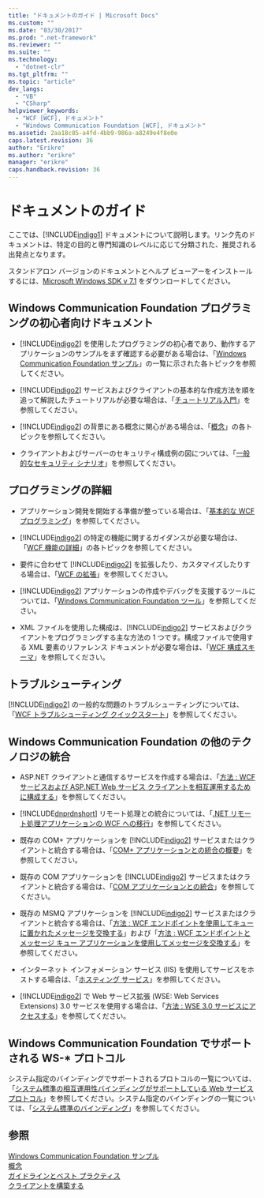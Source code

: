 ```yaml
---
title: "ドキュメントのガイド | Microsoft Docs"
ms.custom: ""
ms.date: "03/30/2017"
ms.prod: ".net-framework"
ms.reviewer: ""
ms.suite: ""
ms.technology: 
  - "dotnet-clr"
ms.tgt_pltfrm: ""
ms.topic: "article"
dev_langs: 
  - "VB"
  - "CSharp"
helpviewer_keywords: 
  - "WCF [WCF], ドキュメント"
  - "Windows Communication Foundation [WCF], ドキュメント"
ms.assetid: 2aa18c85-a4fd-4bb9-986a-a8249e4f8e0e
caps.latest.revision: 36
author: "Erikre"
ms.author: "erikre"
manager: "erikre"
caps.handback.revision: 36
---
```

# ドキュメントのガイド
ここでは、[!INCLUDE[indigo1](../../../includes/indigo1-md.md)] ドキュメントについて説明します。リンク先のドキュメントは、特定の目的と専門知識のレベルに応じて分類された、推奨される出発点となります。  
  
 スタンドアロン バージョンのドキュメントとヘルプ ビューアーをインストールするには、[Microsoft Windows SDK v 7.1](http://go.microsoft.com/fwlink/?LinkID=194146&clcid=0x409) をダウンロードしてください。  
  
## Windows Communication Foundation プログラミングの初心者向けドキュメント  
  
-   [!INCLUDE[indigo2](../../../includes/indigo2-md.md)] を使用したプログラミングの初心者であり、動作するアプリケーションのサンプルをまず確認する必要がある場合は、「[Windows Communication Foundation サンプル](../../../docs/framework/wcf/samples/index.md)」の一覧に示された各トピックを参照してください。  
  
-   [!INCLUDE[indigo2](../../../includes/indigo2-md.md)] サービスおよびクライアントの基本的な作成方法を順を追って解説したチュートリアルが必要な場合は、「[チュートリアル入門](../../../docs/framework/wcf/getting-started-tutorial.md)」を参照してください。  
  
-   [!INCLUDE[indigo2](../../../includes/indigo2-md.md)] の背景にある概念に関心がある場合は、「[概念](../../../docs/framework/wcf/conceptual-overview.md)」の各トピックを参照してください。  
  
-   クライアントおよびサーバーのセキュリティ構成例の図については、「[一般的なセキュリティ シナリオ](../../../docs/framework/wcf/feature-details/common-security-scenarios.md)」を参照してください。  
  
## プログラミングの詳細  
  
-   アプリケーション開発を開始する準備が整っている場合は、「[基本的な WCF プログラミング](../../../docs/framework/wcf/basic-wcf-programming.md)」を参照してください。  
  
-   [!INCLUDE[indigo2](../../../includes/indigo2-md.md)] の特定の機能に関するガイダンスが必要な場合は、「[WCF 機能の詳細](../../../docs/framework/wcf/feature-details/index.md)」の各トピックを参照してください。  
  
-   要件に合わせて [!INCLUDE[indigo2](../../../includes/indigo2-md.md)] を拡張したり、カスタマイズしたりする場合は、「[WCF の拡張](../../../docs/framework/wcf/extending/extending-wcf.md)」を参照してください。  
  
-   [!INCLUDE[indigo2](../../../includes/indigo2-md.md)] アプリケーションの作成やデバッグを支援するツールについては、「[Windows Communication Foundation ツール](../../../docs/framework/wcf/tools.md)」を参照してください。  
  
-   XML ファイルを使用した構成は、[!INCLUDE[indigo2](../../../includes/indigo2-md.md)] サービスおよびクライアントをプログラミングする主な方法の 1 つです。構成ファイルで使用する XML 要素のリファレンス ドキュメントが必要な場合は、「[WCF 構成スキーマ](../../../docs/framework/configure-apps/file-schema/wcf/index.md)」を参照してください。  
  
## トラブルシューティング  
 [!INCLUDE[indigo2](../../../includes/indigo2-md.md)] の一般的な問題のトラブルシューティングについては、「[WCF トラブルシューティング クイックスタート](../../../docs/framework/wcf/wcf-troubleshooting-quickstart.md)」を参照してください。  
  
## Windows Communication Foundation の他のテクノロジの統合  
  
-   ASP.NET クライアントと通信するサービスを作成する場合は、「[方法 : WCF サービスおよび ASP.NET Web サービス クライアントを相互運用するために構成する](../../../docs/framework/wcf/feature-details/config-wcf-service-with-aspnet-web-service.md)」を参照してください。  
  
-   [!INCLUDE[dnprdnshort](../../../includes/dnprdnshort-md.md)] リモート処理との統合については、「[.NET リモート処理アプリケーションの WCF への移行](../../../docs/framework/wcf/feature-details/migrating-net-remoting-applications-to-wcf.md)」を参照してください。  
  
-   既存の COM\+ アプリケーションを [!INCLUDE[indigo2](../../../includes/indigo2-md.md)] サービスまたはクライアントと統合する場合は、「[COM\+ アプリケーションとの統合の概要](../../../docs/framework/wcf/feature-details/integrating-with-com-plus-applications-overview.md)」を参照してください。  
  
-   既存の COM アプリケーションを [!INCLUDE[indigo2](../../../includes/indigo2-md.md)] サービスまたはクライアントと統合する場合は、「[COM アプリケーションとの統合](../../../docs/framework/wcf/feature-details/integrating-with-com-applications.md)」を参照してください。  
  
-   既存の MSMQ アプリケーションを [!INCLUDE[indigo2](../../../includes/indigo2-md.md)] サービスまたはクライアントと統合する場合は、「[方法 : WCF エンドポイントを使用してキューに置かれたメッセージを交換する](../../../docs/framework/wcf/feature-details/how-to-exchange-queued-messages-with-wcf-endpoints.md)」および「[方法 : WCF エンドポイントとメッセージ キュー アプリケーションを使用してメッセージを交換する](../../../docs/framework/wcf/feature-details/how-to-exchange-messages-with-wcf-endpoints-and-message-queuing-applications.md)」を参照してください。  
  
-   インターネット インフォメーション サービス \(IIS\) を使用してサービスをホストする場合は、「[ホスティング サービス](../../../docs/framework/wcf/hosting-services.md)」を参照してください。  
  
-   [!INCLUDE[indigo2](../../../includes/indigo2-md.md)] で Web サービス拡張 \(WSE: Web Services Extensions\) 3.0 サービスを使用する場合は、「[方法 : WSE 3.0 サービスにアクセスする](../../../docs/framework/wcf/feature-details/how-to-access-a-wse-3-0-service-with-a-wcf-client.md)」を参照してください。  
  
## Windows Communication Foundation でサポートされる WS\-\* プロトコル  
 システム指定のバインディングでサポートされるプロトコルの一覧については、「[システム標準の相互運用性バインディングがサポートしている Web サービス プロトコル](../../../docs/framework/wcf/feature-details/web-services-protocols-supported-by-system-provided-interoperability-bindings.md)」を参照してください。システム指定のバインディングの一覧については、「[システム標準のバインディング](../../../docs/framework/wcf/system-provided-bindings.md)」を参照してください。  
  
## 参照  
 [Windows Communication Foundation サンプル](../../../docs/framework/wcf/samples/index.md)   
 [概念](../../../docs/framework/wcf/conceptual-overview.md)   
 [ガイドラインとベスト プラクティス](../../../docs/framework/wcf/guidelines-and-best-practices.md)   
 [クライアントを構築する](../../../docs/framework/wcf/building-clients.md)